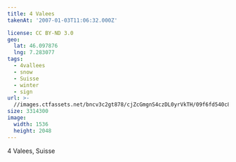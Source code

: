 ```yaml
---
title: 4 Valees
takenAt: '2007-01-03T11:06:32.000Z'

license: CC BY-ND 3.0
geo:
  lat: 46.097876
  lng: 7.283077
tags:
  - 4vallees
  - snow
  - Suisse
  - winter
  - sign
url: >-
  //images.ctfassets.net/bncv3c2gt878/cjZcGmgnS4czDL0yrVkTH/09f6fd540c8dc385b7d63fe2b602fdd2/4-valees_4340067339_o
size: 3314300
image:
  width: 1536
  height: 2048
---
```


4 Valees, Suisse
